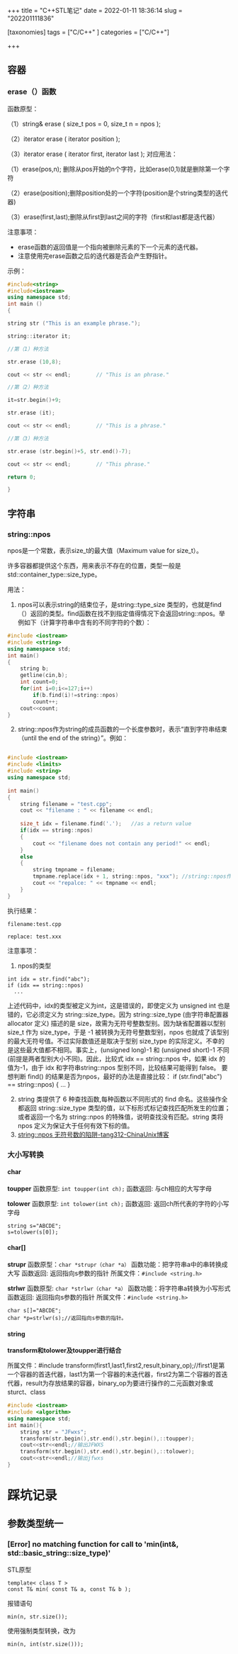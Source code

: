 +++
title = "C++STL笔记"
date = 2022-01-11 18:36:14
slug = "202201111836"

[taxonomies]
tags = ["C/C++" ]
categories = ["C/C++"]

+++

<!-- more -->

## 容器

### erase（）函数

函数原型：

（1）string& erase ( size_t pos = 0, size_t n = npos );

（2）iterator erase ( iterator position );

（3）iterator erase ( iterator first, iterator last );
对应用法：

（1）erase(pos,n); 删除从pos开始的n个字符，比如erase(0,1)就是删除第一个字符

（2）erase(position);删除position处的一个字符(position是个string类型的迭代器)

（3）erase(first,last);删除从first到last之间的字符（first和last都是迭代器）

注意事项：

- erase函数的返回值是一个指向被删除元素的下一个元素的迭代器。
- 注意使用完erase函数之后的迭代器是否会产生野指针。

示例：

```c++
#include<string>
#include<iostream>
using namespace std;
int main ()
{

string str ("This is an example phrase.");

string::iterator it;

//第（1）种方法

str.erase (10,8);

cout << str << endl;        // "This is an phrase."

//第（2）种方法

it=str.begin()+9;

str.erase (it);

cout << str << endl;        // "This is a phrase."

//第（3）种方法

str.erase (str.begin()+5, str.end()-7);

cout << str << endl;        // "This phrase."

return 0;

}
```



## 字符串

### string::npos

npos是一个常数，表示size_t的最大值（Maximum value for size_t）。

许多容器都提供这个东西，用来表示不存在的位置，类型一般是std::container_type::size_type。

用法：

1. npos可以表示string的结束位子，是string::type_size 类型的，也就是find（）返回的类型。find函数在找不到指定值得情况下会返回string::npos。举例如下（计算字符串中含有的不同字符的个数）：

```c++
#include <iostream>
#include <string>
using namespace std;
int main()
{
    string b;
    getline(cin,b);
    int count=0;
    for(int i=0;i<=127;i++)
        if(b.find(i)!=string::npos)
        count++;
    cout<<count;
}
```

2. string::npos作为string的成员函数的一个长度参数时，表示“直到字符串结束（until the end of the string）”。例如：

```c++

#include <iostream>
#include <limits>
#include <string>
using namespace std;
 
int main()
{
    string filename = "test.cpp";
    cout << "filename : " << filename << endl;
 
    size_t idx = filename.find('.');   //as a return value
    if(idx == string::npos)    
    {
        cout << "filename does not contain any period!" << endl;
    }
    else
    {
        string tmpname = filename;
        tmpname.replace(idx + 1, string::npos, "xxx"); //string::npos作为长度参数，表示直到字符串结束
        cout << "repalce: " << tmpname << endl;
    }
}

```

执行结果：

```
filename:test.cpp

replace: test.xxx
```

注意事项：

1. npos的类型

```
int idx = str.find("abc");
if (idx == string::npos)
  ...
```

上述代码中，idx的类型被定义为int，这是错误的，即使定义为 unsigned int 也是错的，它必须定义为 string::size_type。因为 string::size_type (由字符串配置器 allocator 定义) 描述的是 size，故需为无符号整数型别。因为缺省配置器以型别 size_t 作为 size_type，于是 -1 被转换为无符号整数型别，npos 也就成了该型别的最大无符号值。不过实际数值还是取决于型别 size_type 的实际定义。不幸的是这些最大值都不相同。事实上，(unsigned long)-1 和 (unsigned short)-1 不同(前提是两者型别大小不同)。因此，比较式 idx == string::npos 中，如果 idx 的值为-1，由于 idx 和字符串string::npos 型别不同，比较结果可能得到 false。
要想判断 find() 的结果是否为npos，最好的办法是直接比较：
if (str.find("abc") == string::npos) { ... }

2. string 类提供了 6 种查找函数,每种函数以不同形式的 find 命名。这些操作全都返回 string::size_type 类型的值，以下标形式标记查找匹配所发生的位置；或者返回一个名为 string::npos 的特殊值，说明查找没有匹配。string 类将 npos 定义为保证大于任何有效下标的值。
3. [string::npos 无符号数的陷阱-tang312-ChinaUnix博客](http://blog.chinaunix.net/uid-10014667-id-375027.html)

### 大小写转换

#### char

**toupper**
函数原型: `int toupper(int ch);`
函数返回: 与ch相应的大写字母

**tolower**
函数原型: `int tolower(int ch);`
函数返回: 返回ch所代表的字符的小写字母

```
string s="ABCDE";
s=tolower(s[0]);
```

#### char[]

**strupr**
函数原型：`char *strupr（char *a）`
函数功能：把字符串a中的串转换成大写
函数返回: 返回指向s参数的指针
所属文件：`#include <string.h>`

**strlwr**
函数原型: `char *strlwr（char *a）`
函数功能：将字符串a转换为小写形式
函数返回: 返回指向s参数的指针
所属文件：`#include <string.h>`

```
char s[]="ABCDE";
char *p=strlwr(s);//返回指向s参数的指针。
```

#### string

**transform和tolower及toupper进行结合**

所属文件：#include<algorithm>
transform(first1,last1,first2,result,binary_op);//first1是第一个容器的首迭代器，last1为第一个容器的末迭代器，first2为第二个容器的首迭代器，result为存放结果的容器，binary_op为要进行操作的二元函数对象或sturct、class

```c++
#include <iostream>
#include <algorithm>
using namespace std;
int main(){
    string str = "JFwxs";
    transform(str.begin(),str.end(),str.begin(),::toupper);
    cout<<str<<endl;//输出JFWXS
    transform(str.begin(),str.end(),str.begin(),::tolower);
    cout<<str<<endl;//输出jfwxs
}

```



# 踩坑记录

## 参数类型统一

### [Error] no matching function for call to 'min(int&, std::basic_string<char>::size_type)'

STL原型

```
template< class T > 
const T& min( const T& a, const T& b );
```

报错语句

```
min(n, str.size());
```

使用强制类型转换，改为

```
min(n, int(str.size()));
```

